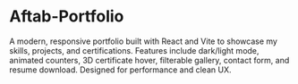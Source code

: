 # Aftab-Portfolio
A modern, responsive portfolio built with React and Vite to showcase my skills, projects, and certifications. Features include dark/light mode, animated counters, 3D certificate hover, filterable gallery, contact form, and resume download. Designed for performance and clean UX.
